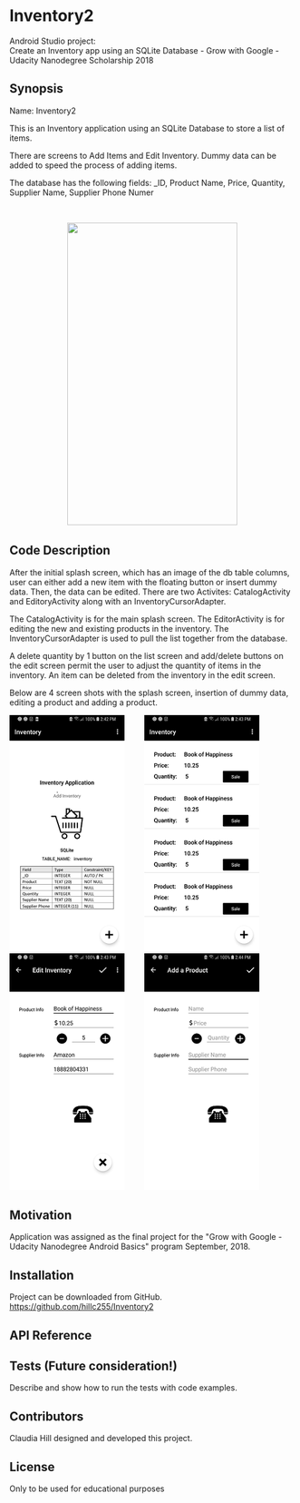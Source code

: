 # Inventory2
Android Studio project: </br>
Create an Inventory app using an SQLite Database - Grow with Google - Udacity Nanodegree Scholarship 2018

## Synopsis

Name:  Inventory2

This is an Inventory application using an SQLite Database to store a list of items.  

There are screens to Add Items and Edit Inventory.  Dummy data can be added to speed the process of adding items.

The database has the following fields:  _ID, Product Name, Price, Quantity, Supplier Name, Supplier Phone Numer


</br>
<p align="center">
 <kbd><img width="300" height="533" src="readme_assets/inventoryvideo.gif"></kbd>
</p>

## Code Description

After the initial splash screen, which has an image of the db table columns, user can either add a new item with the floating button or insert dummy data.  Then, the data can be edited.  There are two Activites:  CatalogActivity and EditoryActivity along with an InventoryCursorAdapter.

The CatalogActivity is for the main splash screen.  The EditorActivity is for editing the new and existing products in the inventory.  The InventoryCursorAdapter is used to pull the list together from the database.  

A delete quantity by 1 button on the list screen and add/delete buttons on the edit screen permit the user to adjust the quantity of items in the inventory. An item can be deleted from the inventory in the edit screen.

Below are 4 screen shots with the splash screen, insertion of dummy data, editing a product and adding a product.

![Splash screen with db columns](https://github.com/hillc255/Inventory2/blob/master/readme_assets/dbscreen.png)&nbsp;&nbsp;&nbsp;&nbsp;&nbsp;&nbsp;&nbsp;&nbsp;
![Dummy data inserted.](https://github.com/hillc255/Inventory2/blob/master/readme_assets/dummydata.png)&nbsp;&nbsp;&nbsp;&nbsp;&nbsp;&nbsp;&nbsp;&nbsp; 
![Edit a product.](https://github.com/hillc255/Inventory2/blob/master/readme_assets/editproduct.png)&nbsp;&nbsp;&nbsp;&nbsp;&nbsp;&nbsp;&nbsp;&nbsp; 
![Add a product.](https://github.com/hillc255/Inventory2/blob/master/readme_assets/addproduct.png)&nbsp;&nbsp;&nbsp;&nbsp;&nbsp;&nbsp;&nbsp;&nbsp;

## Motivation

Application was assigned as the final project for the "Grow with Google - Udacity Nanodegree Android Basics" program September, 2018.

## Installation

Project can be downloaded from GitHub.  
https://github.com/hillc255/Inventory2

## API Reference

## Tests (Future consideration!)

Describe and show how to run the tests with code examples.

## Contributors

Claudia Hill designed and developed this project.

## License

Only to be used for educational purposes
